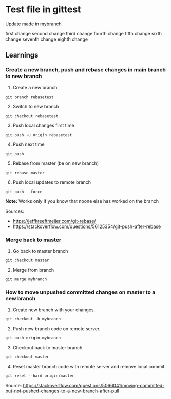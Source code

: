 # Test file in gittest

Update made in mybranch

first change
second change
third change
fourth change
fifth change
sixth change
seventh change
eighth change

## Learnings

### Create a new branch, push and rebase changes in main branch to new branch

1) Create a new branch

`git branch rebasetest`

2) Switch to new branch

`git checkout rebasetest`

3) Push local changes first time

`git push -u origin rebasetest`

4) Push next time

`git push`

5) Rebase from master (be on new branch)

`git rebase master`

6) Push local updates to remote branch

`git puch --force`

**Note:** Works only if you know that noone else has worked on the branch

Sources:

- https://jeffkreeftmeijer.com/git-rebase/ 
- https://stackoverflow.com/questions/56125354/git-push-after-rebase

### Merge back to master

1) Go back to master branch

`git checkout master`

2) Merge from branch

`git merge mybranch`

### How to move unpushed committed changes on master to a new branch

1) Create new branch with your changes.

`git checkout -b mybranch`

2) Push new branch code on remote server.

`git push origin mybranch`

3) Checkout back to master branch.

`git checkout master`

4) Reset master branch code with remote server and remove local commit.

`git reset --hard origin/master`

Source: https://stackoverflow.com/questions/5066041/moving-committed-but-not-pushed-changes-to-a-new-branch-after-pull


